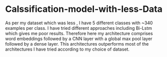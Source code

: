 # Calssification-model-with-less-Data
As per my dataset which was less , I have 5 different classes with ~340 examples per class. I have tried different approaches including Bi-Lstm which gives me poor results. Therefore here my architecture comprises word embeddings followed by a CNN layer with a global max pool layer followed by a dense layer. This architectures outperforms most of the architectures I have tried according to my choice of dataset.
